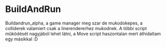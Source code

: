 # BuildAndRun
Buildandrun_alpha, a game manager meg szar de mukodokepes, a colliderek valamiert csak a linerendererhez mukodnek.
A többi script működését nagyjából lehet látni, a Move script haszontalan mert áthidaltam egy másikkal :D
